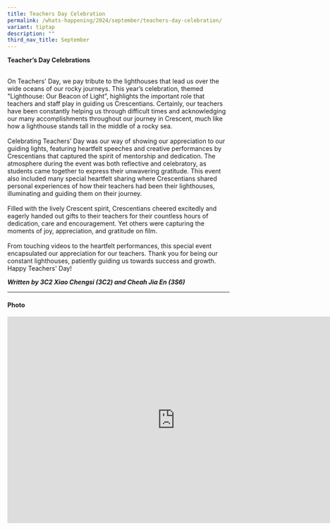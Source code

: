 ```yaml
---
title: Teachers Day Celebration
permalink: /whats-happening/2024/september/teachers-day-celebration/
variant: tiptap
description: ""
third_nav_title: September
---
```

<p><strong>Teacher’s Day Celebrations</strong>
</p>
<p>
<br>On Teachers' Day, we pay tribute to the lighthouses that lead us over
the wide oceans of our rocky journeys. This year’s celebration, themed
"Lighthouse: Our Beacon of Light”, highlights the important role that teachers
and staff play in guiding us Crescentians. Certainly, our teachers have
been constantly helping us through difficult times and acknowledging our
many accomplishments throughout our journey in Crescent, much like how
a lighthouse stands tall in the middle of a rocky sea.
<br>
<br>Celebrating Teachers’ Day was our way of showing our appreciation to our
guiding lights, featuring heartfelt speeches and creative performances
by Crescentians that captured the spirit of mentorship and dedication.
The atmosphere during the event was both reflective and celebratory, as
students came together to express their unwavering gratitude. This event
also included many special heartfelt sharing where Crescentians shared
personal experiences of how their teachers had been their lighthouses,
illuminating and guiding them on their journey.
<br>
<br>Filled with the lively Crescent spirit, Crescentians cheered excitedly
and eagerly handed out gifts to their teachers for their countless hours
of dedication, care and encouragement. Yet others were capturing the moments
of joy, appreciation, and gratitude on film.
<br>
<br>From touching videos to the heartfelt performances, this special event
encapsulated our appreciation for our teachers. Thank you for being our
constant lighthouses, patiently guiding us towards success and growth.
Happy Teachers' Day!&nbsp;</p>
<p></p>
<p><strong><em>Written by 3C2 Xiao Chengsi (3C2) and Cheah Jia En (3S6)</em></strong>
</p>
<hr>
<h4><strong>Photo</strong><br></h4>
<div class="iframe-wrapper">
<iframe height="469" width="760" allowfullscreen="true" frameborder="0" src="https://docs.google.com/presentation/d/e/2PACX-1vQZxrXfmOYnji9of-MAyc28t8euI_k9XNwTTkpCaWKI2n4OLHvHgi6m3lPTAOebwHuCMoq3EmilP3AQ/embed?start=true&amp;loop=true&amp;delayms=3000"></iframe>
</div>
<h4><br></h4>
<p></p>